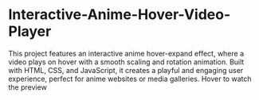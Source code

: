 # Interactive-Anime-Hover-Video-Player
This project features an interactive anime hover-expand effect, where a video plays on hover with a smooth scaling and rotation animation. Built with HTML, CSS, and JavaScript, it creates a playful and engaging user experience, perfect for anime websites or media galleries. Hover to watch the preview
